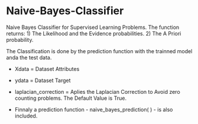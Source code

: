 # Naive-Bayes-Classifier
Naive Bayes Classifier for  Supervised Learning Problems. The function returns: 1) The Likelihood and the Evidence probabilities. 2) The A Priori probability. 

The Classification is done by the prediction function with the trainned model anda the test data. 

* Xdata = Dataset Attributes

* ydata = Dataset Target

* laplacian_correction = Aplies the Laplacian Correction to Avoid zero counting problems. The Default Value is True.

* Finnaly a prediction function - naive_bayes_prediction( ) - is also included.
